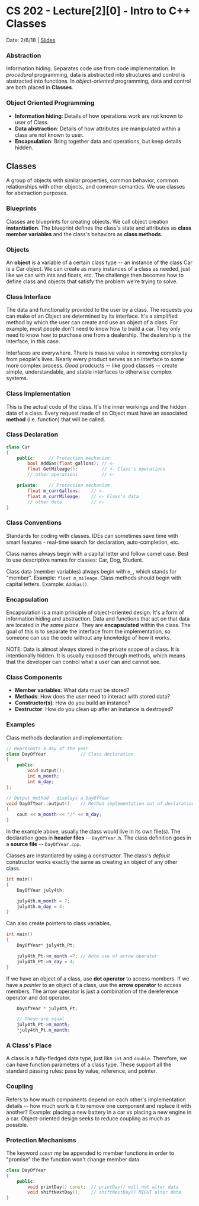 # CS 202 - Lecture[2][0] - Intro to C++ Classes
Date: 2/6/18 | [Slides](../slides/CS202_Lecture5_[C++_Classes_(Introduction)]_02.06.pdf)

### Abstraction
Information hiding. Separates code use from code implementation. In
*procedural* programming, data is abstracted into structures and control
is abstracted into functions. In *object-oriented* programming, data
and control are both placed in **Classes**.

### Object Oriented Programming
- **Information hiding**: Details of how operations work are not known
to user of Class.
- **Data abstraction**: Details of how attributes are manipulated within
a class are not known to user.
- **Encapsulation**: Bring together data and operations, but keep
details hidden.

## Classes
A group of objects with similar properties, common behavior, common
relationships with other objects, and common semantics. We use classes
for abstraction purposes.

### Blueprints
Classes are blueprints for creating objects. We call object creation
**instantiation**. The blueprint defines the class's state and
attributes as **class member variables** and the class's behaviors as
**class methods**.

### Objects
An **object** is a variable of a certain class type -- an instance of
the class Car is a Car object. We can create as many instances of a
class as needed, just like we can with ints and floats, etc. The
challenge then becomes how to define class and objects that satisfy
the problem we're trying to solve.

### Class Interface
The data and functionality provided to the user by a class. The requests
you can make of an Object are determined by its interface. It's a
simplified method by which the user can create and use an object of a
class. For example, most people don't need to know how to build a car.
They only need to know how to purchase one from a dealership. The
dealership is the interface, in this case.

Interfaces are everywhere. There is massive value in removing complexity
from people's lives. Nearly every product serves as an interface to some
more complex process. *Good* prodcucts -- like good classes -- create
simple, understandable, and stable interfaces to otherwise complex
systems.

### Class Implementation
This is the actual code of the class. It's the inner workings and the
hidden data of a class. Every request made of an Object must have an
associated **method** (i.e. function) that will be called.

### Class Declaration
```cpp
class Car
{
    public:     // Protection mechanism
        bool AddGas(float gallons); // <-
        float GetMileage();         // <- Class's operations
        // other operations         // <-

    private:    // Protection mechanism
        float m_currGallons;    // <-
        float m_currMileage;    // <- Class's data
        // other data           // <-
}
```

### Class Conventions
Standards for coding with classes. IDEs can sometimes save time with
smart features - real-time search for declaration, auto-completion, etc.

Class names always begin with a capital letter and follow camel case.
Best to use descriptive names for classes: Car, Dog, Student.

Class data (member variables) always begin with `m_`, which stands for
"member". Example: `float m_mileage`. Class methods should begin with
capital letters. Example: `AddGas()`.

### Encapsulation
Encapsulation is a main principle of object-oriented design. It's a form
of information hiding and abstraction. Data and functions that act
on that data are located *in the same place*. They are **encapsulated**
within the class. The goal of this is to separate the interface from
the implementation, so someone can use the code without any knowledge
of how it works.

NOTE: Data is almost always stored in the private scope of a class. It
is intentionally hidden. It is usually exposed through methods, which
means that the developer can control what a user can and cannot see.

### Class Components
- **Member variables**: What data must be stored?
- **Methods**: How does the user need to interact with stored data?
- **Constructor(s)**: How do you build an instance?
- **Destructor**: How do you clean up after an instance is destroyed?

### Examples
Class methods declaration and implementation:
```cpp
// Represents a day of the year
class DayOfYear             // Class declaration
{
    public:
        void output();
        int m_month;
        int m_day;
};

// Output method - displays a DayOfYear
void DayOfYear::output()    // Method implementation out of declaration
{
    cout << m_month << "/" << m_day;
}
```

In the example above, usually the class would live in its own file(s).
The declaration goes in **header files** -- `DayOfYear.h`. The class
definition goes in a **source file** -- `DayOfYear.cpp`.

Classes are instantiated by using a constructor. The class's *default*
constructor works exactly the same as creating an object of any other
class.

```cpp
int main()
{
    DayOfYear july4th;

    july4th.m_month = 7;
    july4th.m_day = 4;
}
```

Can also create pointers to class variables.
```cpp
int main()
{
    DayOfYear* july4th_Pt;

    july4th_Pt->m_month =7; // Note use of arrow operator
    july4th_Pt->m_day = 4;
}
```

If we have an object of a class, use **dot operator** to access members.
If we have a *pointer* to an object of a class, use the **arrow operator**
to access members. The arrow operator is just a combination of the
dereference operator and dot operator.

```cpp
    DayofYear * july4th_Pt;

    // These are equal
    july4th_Pt->m_month;
    *july4th_Pt.m_month;
```

### A Class's Place
A class is a fully-fledged data type, just like `int` and `double`.
Therefore, we can have function parameters of a class type. These
support all the standard passing rules: pass by value, reference, and
pointer.

### Coupling
Refers to how much components depend on each other's implementation
details -- how much work is it to remove one component and replace it
with another? Example: placing a new battery in a car vs placing a new
engine in a car. Object-oriented design seeks to reduce coupling as much
as possible.

### Protection Mechanisms
The keyword `const` my be appended to member functions in order to
"promise" the the function won't change member data.

```cpp
class DayOfYear
{
    public:
        void printDay() const;  // printDay() will not alter data
        void shiftNextDay();    // shiftNextDay() MIGHT alter data
}
```
